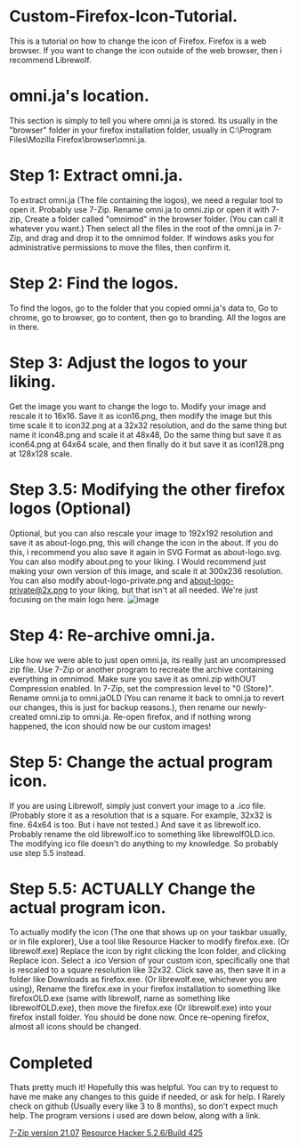 # Custom-Firefox-Icon-Tutorial.
This is a tutorial on how to change the icon of Firefox. Firefox is a web browser. If you want to change the icon outside of the web browser, then i recommend Librewolf.

# omni.ja's location.
This section is simply to tell you where omni.ja is stored. Its usually in the "browser" folder in your firefox installation folder, usually in C:\Program Files\Mozilla Firefox\browser\omni.ja.

# Step 1: Extract omni.ja.
To extract omni.ja (The file containing the logos), we need a regular tool to open it. Probably use 7-Zip. Rename omni.ja to omni.zip or open it with 7-zip, Create a folder called "omnimod" in the browser folder. (You can call it whatever you want.) Then select all the files in the root of the omni.ja in 7-Zip, and drag and drop it to the omnimod folder. If windows asks you for administrative permissions to move the files, then confirm it.

# Step 2: Find the logos.
To find the logos, go to the folder that you copied omni.ja's data to, Go to chrome, go to browser, go to content, then go to branding. All the logos are in there.

# Step 3: Adjust the logos to your liking.
Get the image you want to change the logo to. Modify your image and rescale it to 16x16. Save it as icon16.png, then modify the image but this time scale it to icon32.png at a 32x32 resolution, and do the same thing but name it icon48.png and scale it at 48x48, Do the same thing but save it as icon64.png at 64x64 scale, and then finally do it but save it as icon128.png at 128x128 scale.

# Step 3.5: Modifying the other firefox logos (Optional)
Optional, but you can also rescale your image to 192x192 resolution and save it as about-logo.png, this will change the icon in the about. If you do this, i recommend you also save it again in SVG Format as about-logo.svg. You can also modify about.png to your liking. I Would recommend just making your own version of this image, and scale it at 300x236 resolution. You can also modify about-logo-private.png and about-logo-private@2x.png to your liking, but that isn't at all needed. We're just focusing on the main logo here.
![image](https://github.com/user-attachments/assets/dab4ccbb-73bc-4b28-8356-a4ecda15404f)

# Step 4: Re-archive omni.ja.
Like how we were able to just open omni.ja, its really just an uncompressed zip file. Use 7-Zip or another program to recreate the archive containing everything in omnimod. Make sure you save it as omni.zip withOUT Compression enabled. In 7-Zip, set the compression level to "0 (Store)". Rename omni.ja to omni.jaOLD (You can rename it back to omni.ja to revert our changes, this is just for backup reasons.), then rename our newly-created omni.zip to omni.ja. Re-open firefox, and if nothing wrong happened, the icon should now be our custom images!

# Step 5: Change the actual program icon.
If you are using Librewolf, simply just convert your image to a .ico file. (Probably store it as a resolution that is a square. For example, 32x32 is fine. 64x64 is too. But i have not tested.) And save it as librewolf.ico. Probably rename the old librewolf.ico to something like librewolfOLD.ico. The modifying ico file doesn't do anything to my knowledge. So probably use step 5.5 instead.

# Step 5.5: ACTUALLY Change the actual program icon.
To actually modify the icon (The one that shows up on your taskbar usually, or in file explorer), Use a tool like Resource Hacker to modify firefox.exe. (Or librewolf.exe) Replace the icon by right clicking the Icon folder, and clicking Replace icon. Select a .ico Version of your custom icon, specifically one that is rescaled to a square resolution like 32x32. Click save as, then save it in a folder like Downloads as firefox.exe. (Or librewolf.exe, whichever you are using), Rename the firefox.exe in your firefox installation to something like firefoxOLD.exe (same with librewolf, name as something like librewolfOLD.exe), then move the firefox.exe (Or librewolf.exe) into your firefox install folder. You should be done now. Once re-opening firefox, almost all icons should be changed.

# Completed
Thats pretty much it! Hopefully this was helpful. You can try to request to have me make any changes to this guide if needed, or ask for help. I Rarely check on github (Usually every like 3 to 8 months), so don't expect much help. The program versions i used are down below, along with a link.

[7-Zip version 21.07](https://github.com/Breelandthecat/Custom-Firefox-Icon-Tutorial/blob/main/7z2107-x64.msi)
[Resource Hacker 5.2.6/Build 425](https://github.com/Breelandthecat/Custom-Firefox-Icon-Tutorial/blob/main/reshacker_setup.exe)
